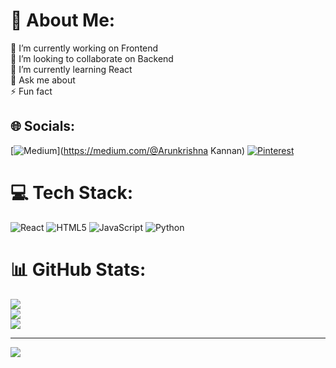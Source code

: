 # 💫 About Me:
🔭 I’m currently working on Frontend<br>👯 I’m looking to collaborate on Backend<br>🌱 I’m currently learning React <br>💬 Ask me about<br>⚡ Fun fact


## 🌐 Socials:
[![Medium](https://img.shields.io/badge/Medium-12100E?logo=medium&logoColor=white)](https://medium.com/@Arunkrishna Kannan) [![Pinterest](https://img.shields.io/badge/Pinterest-%23E60023.svg?logo=Pinterest&logoColor=white)](https://pinterest.com/Arunkrishna) 

# 💻 Tech Stack:
![React](https://img.shields.io/badge/react-%2320232a.svg?style=for-the-badge&logo=react&logoColor=%2361DAFB) ![HTML5](https://img.shields.io/badge/html5-%23E34F26.svg?style=for-the-badge&logo=html5&logoColor=white) ![JavaScript](https://img.shields.io/badge/javascript-%23323330.svg?style=for-the-badge&logo=javascript&logoColor=%23F7DF1E) ![Python](https://img.shields.io/badge/python-3670A0?style=for-the-badge&logo=python&logoColor=ffdd54)
# 📊 GitHub Stats:
![](https://github-readme-stats.vercel.app/api?username=arunkrishna97&theme=dark&hide_border=false&include_all_commits=false&count_private=false)<br/>
![](https://github-readme-streak-stats.herokuapp.com/?user=arunkrishna97&theme=dark&hide_border=false)<br/>
![](https://github-readme-stats.vercel.app/api/top-langs/?username=arunkrishna97&theme=dark&hide_border=false&include_all_commits=false&count_private=false&layout=compact)

---
[![](https://visitcount.itsvg.in/api?id=arunkrishna97&icon=0&color=0)](https://visitcount.itsvg.in)

